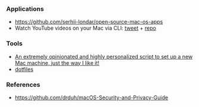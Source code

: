 ### Applications

- https://github.com/serhii-londar/open-source-mac-os-apps
- Watch YouTube videos on your Mac via CLI: [tweet](https://twitter.com/JNYBGR/status/1216006056150781953) + [repo](https://github.com/JonnyBurger/pipcorn/)

### Tools

- [An extremely opinionated and highly personalized script to set up a new Mac machine, just the way I like it!](https://github.com/nnja/new-computer)
- [dotfiles](https://twitter.com/jsjoeio/status/1216921686932504576)

### References

- https://github.com/drduh/macOS-Security-and-Privacy-Guide
